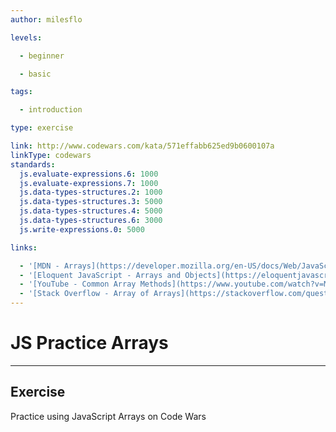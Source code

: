 ```yaml
---
author: milesflo

levels:

  - beginner

  - basic

tags:

  - introduction

type: exercise

link: http://www.codewars.com/kata/571effabb625ed9b0600107a
linkType: codewars
standards:
  js.evaluate-expressions.6: 1000
  js.evaluate-expressions.7: 1000
  js.data-types-structures.2: 1000
  js.data-types-structures.3: 5000
  js.data-types-structures.4: 5000
  js.data-types-structures.6: 3000
  js.write-expressions.0: 5000

links:

  - '[MDN - Arrays](https://developer.mozilla.org/en-US/docs/Web/JavaScript/Reference/Global_Objects/Array)'
  - '[Eloquent JavaScript - Arrays and Objects](https://eloquentjavascript.net/04_data.html)'
  - '[YouTube - Common Array Methods](https://www.youtube.com/watch?v=MeZVVxLn26E)'
  - '[Stack Overflow - Array of Arrays](https://stackoverflow.com/questions/38192388/list-of-arrays-in-javascript)'
---
```


# JS Practice Arrays

---
## Exercise

Practice using JavaScript Arrays on Code Wars
